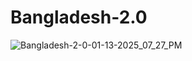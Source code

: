 # Bangladesh-2.0

![Bangladesh-2-0-01-13-2025_07_27_PM](https://github.com/user-attachments/assets/40cbf633-b8de-401f-b240-50241f5deca5)
